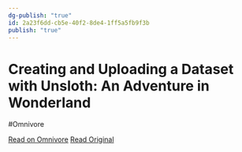 ```yaml
---
dg-publish: "true"
id: 2a23f6dd-cb5e-40f2-8de4-1ff5a5fb9f3b
publish: "true"
---
```


# Creating and Uploading a Dataset with Unsloth: An Adventure in Wonderland
#Omnivore

[Read on Omnivore](https://omnivore.app/me/creating-and-uploading-a-dataset-with-unsloth-an-adventure-in-wo-192710ee099)
[Read Original](https://huggingface.co/blog/dimentox/unsloth-mistral-training)